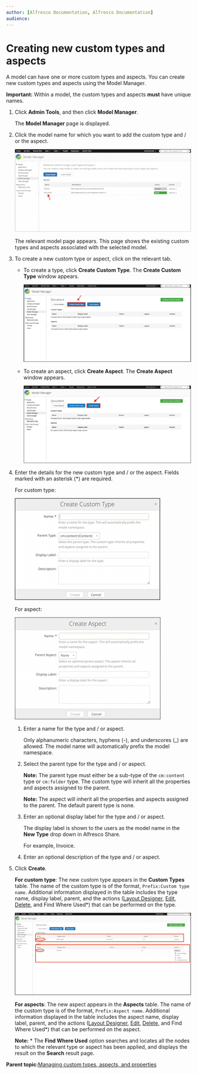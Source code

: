 ```yaml
---
author: [Alfresco Documentation, Alfresco Documentation]
audience: 
---
```


# Creating new custom types and aspects

A model can have one or more custom types and aspects. You can create new custom types and aspects using the Model Manager.

**Important:** Within a model, the custom types and aspects **must** have unique names.

1.  Click **Admin Tools**, and then click **Model Manager**.

    The **Model Manager** page is displayed.

2.  Click the model name for which you want to add the custom type and / or the aspect.

    ![](../images/mm-ct1.png)

    The relevant model page appears. This page shows the existing custom types and aspects associated with the selected model.

3.  To create a new custom type or aspect, click on the relevant tab.

    -   To create a type, click **Create Custom Type**. The **Create Custom Type** window appears.

        ![](../images/mm-ct2.png)

    -   To create an aspect, click **Create Aspect**. The **Create Aspect** window appears.

        ![](../images/mm-ct3.png)

4.  Enter the details for the new custom type and / or the aspect. Fields marked with an asterisk \(\*\) are required.

    For custom type:

    ![](../images/mm-ct4.png)

    For aspect:

    ![](../images/mm-ct5.png)

    1.  Enter a name for the type and / or aspect.

        Only alphanumeric characters, hyphens \(-\), and underscores \(\_\) are allowed. The model name will automatically prefix the model namespace.

    2.  Select the parent type for the type and / or aspect.

        **Note:** The parent type must either be a sub-type of the `cm:content` type or `cm:folder` type. The custom type will inherit all the properties and aspects assigned to the parent.

        **Note:** The aspect will inherit all the properties and aspects assigned to the parent. The default parent type is none.

    3.  Enter an optional display label for the type and / or aspect.

        The display label is shown to the users as the model name in the **New Type** drop down in Alfresco Share.

        For example, Invoice.

    4.  Enter an optional description of the type and / or aspect.

5.  Click **Create**.

    **For custom type**: The new custom type appears in the **Custom Types** table. The name of the custom type is of the format, `Prefix:Custom type name`. Additional information displayed in the table includes the type name, display label, parent, and the actions \([Layout Designer](admintools-form-builder.md), [Edit](admintools-custom-type-edit.md), [Delete](admintools-custom-type-delete.md), and Find Where Used\*\) that can be performed on the type.

    ![](../images/mm-ct6.png)

    **For aspects**: The new aspect appears in the **Aspects** table. The name of the custom type is of the format, `Prefix:Aspect name`. Additional information displayed in the table includes the aspect name, display label, parent, and the actions \([Layout Designer](admintools-form-builder.md), [Edit](admintools-custom-type-edit.md), [Delete](admintools-custom-type-delete.md), and Find Where Used\*\) that can be performed on the aspect.

    **Note:** \* The **Find Where Used** option searches and locates all the nodes to which the relevant type or aspect has been applied, and displays the result on the **Search** result page.


**Parent topic:**[Managing custom types, aspects, and properties](../concepts/admintools-using-cmm.md)

